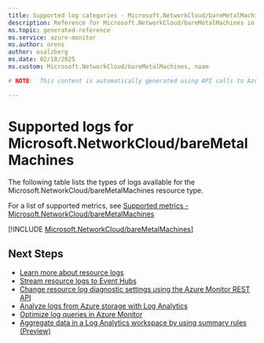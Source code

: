```yaml
---
title: Supported log categories - Microsoft.NetworkCloud/bareMetalMachines
description: Reference for Microsoft.NetworkCloud/bareMetalMachines in Azure Monitor Logs.
ms.topic: generated-reference
ms.service: azure-monitor
ms.author: orens
author: osalzberg
ms.date: 02/18/2025
ms.custom: Microsoft.NetworkCloud/bareMetalMachines, naam

# NOTE:  This content is automatically generated using API calls to Azure. Any edits made on these files will be overwritten in the next run of the script. 

---
```





# Supported logs for Microsoft.NetworkCloud/bareMetalMachines  
The following table lists the types of logs available for the Microsoft.NetworkCloud/bareMetalMachines resource type.
  
  
  
For a list of supported metrics, see [Supported metrics - Microsoft.NetworkCloud/bareMetalMachines](../supported-metrics/microsoft-networkcloud-baremetalmachines-metrics.md)  
  

  
[!INCLUDE [Microsoft.NetworkCloud/bareMetalMachines](~/reusable-content/ce-skilling/azure/includes/azure-monitor/reference/logs/microsoft-networkcloud-baremetalmachines-logs-include.md)]  
  

## Next Steps

* [Learn more about resource logs](/azure/azure-monitor/essentials/platform-logs-overview)
* [Stream resource logs to Event Hubs](/azure/azure-monitor/essentials/resource-logs#send-to-azure-event-hubs)
* [Change resource log diagnostic settings using the Azure Monitor REST API](/rest/api/monitor/diagnosticsettings)
* [Analyze logs from Azure storage with Log Analytics](/azure/azure-monitor/essentials/resource-logs#send-to-log-analytics-workspace)
* [Optimize log queries in Azure Monitor](/azure/azure-monitor/logs/query-optimization)
* [Aggregate data in a Log Analytics workspace by using summary rules (Preview)](/azure/azure-monitor/logs/summary-rules)